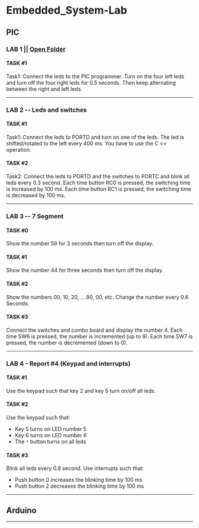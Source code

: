 # Embedded_System-Lab

## PIC

### LAB 1 || [Open Folder](./PIC/LAB_1/)
#### TASK #1  
Task1: Connect the leds to the PIC programmer. Turn on the four left leds and turn off the four right leds for 0.5 seconds. Then keep alternating between the right and left leds.

---

### LAB 2 -- Leds and switches
#### TASK #1  
Task1: Connect the leds to PORTD and turn on one of the leds. The led is shifted/rotated to the left every 400 ms. You have to use the C << operation.

#### TASK #2  
Task2: Connect the leds to PORTD and the switches to PORTC and blink all leds every 0.3 second. Each time button RC0 is pressed, the switching time is increased by 100 ms. Each time button RC1 is pressed, the switching time is decreased by 100 ms.

---

### LAB 3 -- 7 Segment
#### TASK #0  
Show the number 59 for 3 seconds then turn off the display.

#### TASK #1  
Show the number 44 for three seconds then turn off the display.

#### TASK #2  
Show the numbers 00, 10, 20, ....90, 00, etc. Change the number every 0.6 Seconds.

#### TASK #3  
Connect the switches and combo board and display the number 4. Each time SW6 is pressed, the number is incremented (up to 9). Each time SW7 is pressed, the number is decremented (down to 0).

---

### LAB 4 - Report #4 (Keypad and interrupts)
#### TASK #1  
Use the keypad such that key 2 and key 5 turn on/off all leds.

#### TASK #2  
Use the keypad such that:
- Key 5 turns on LED number 5  
- Key 6 turns on LED number 6  
- The `*` button turns on all leds

#### TASK #3  
Blink all leds every 0.8 second. Use interrupts such that:
- Push button 0 increases the blinking time by 100 ms  
- Push button 2 decreases the blinking time by 100 ms

---

## Arduino

---
